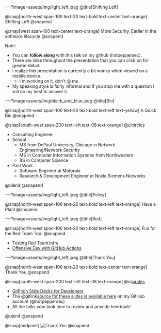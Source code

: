 ---?image=assets/img/light_left.jpeg
@title[Shifting Left]

@snap[north-west span-100 text-20 text-bold text-center text-orange]
Shifting Left
@snapend

@snap[west span-100 text-center text-orange]
More Security, Earlier in the software lifecycle
@snapend

Note:

- You can **follow along** with this talk on my github (hotpeppersec).
- There are links throughout the presentation that you can click on for greater detail.
- I realize this presentation is currently a bit wonky when viewed on a mobile device.
  - I'm working on it, don't @ me.
- My speaking style is fairly informal and if you stop me with a question I will do my best to answer it.

---?image=assets/img/black_and_blue.jpeg
@title[Bio]

@snap[north-west span-100 text-20 text-bold text-left text-yellow]
A Quick Bio
@snapend

@snap[south-west span-200 text-left text-08 text-orange]
@ul[circles](false)

- Consulting Engineer
- School
  - MS from DePaul University, Chicago in Network Engineering/Network Security
  - MS in Computer Information Systems from Northwestern
  - BS in Computer Science
- Past Work
  - Software Engineer at Motorola
  - Research & Development Engineer at Nokia Siemens Networks

@ulend
@snapend

---?image=assets/img/light_left.jpeg
@title[Policy]

@snap[north-west span-100 text-20 text-bold text-left text-orange]
Have a Plan!
@snapend

---?image=assets/img/light_left.jpeg
@title[Red]

@snap[north-west span-100 text-20 text-bold text-left text-orange]
Fun for the Red Team Too!
@snapend

- [Testing Red Team Infra](https://blog.xpnsec.com/testing-redteam-infra/)
- [Offensive Dev with GitHub Actions](https://www.mdsec.co.uk/2020/03/offensive-development-with-github-actions/)

---?image=assets/img/light_left.jpeg
@title[Thank You]

@snap[north-west span-100 text-20 text-bold text-center text-orange]
Thank You
@snapend

@snap[south-west span-200 text-left text-08 text-orange]
@ul[circles](false)

- [GitPitch Slide Decks for Developers](https://gitpitch.com/pricing)
- The @gitlink[source for these slides is available here](shifting_left) on my GitHub account (@hotpeppersec)
- All the folks who took time to review and provide feedback!

@ulend
@snapend

@snap[midpoint]
![Thank You](https://media.giphy.com/media/3oKIPfFs4hPHemcU6I/giphy.gif)
@snapend
